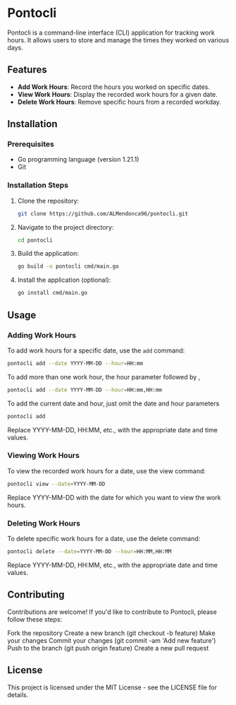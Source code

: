 # Pontocli

Pontocli is a command-line interface (CLI) application for tracking work hours. It allows users to store and manage the times they worked on various days.

## Features

- **Add Work Hours**: Record the hours you worked on specific dates.
- **View Work Hours**: Display the recorded work hours for a given date.
- **Delete Work Hours**: Remove specific hours from a recorded workday.

## Installation

### Prerequisites

- Go programming language (version 1.21.1)
- Git

### Installation Steps

1. Clone the repository:

   ```bash
   git clone https://github.com/ALMendonca96/pontocli.git
   ```

2. Navigate to the project directory:

   ```bash
   cd pontocli
   ```

3. Build the application:

   ```bash
   go build -o pontocli cmd/main.go
   ```

4. Install the application (optional):

   ```bash
   go install cmd/main.go
   ```

## Usage

### Adding Work Hours

To add work hours for a specific date, use the `add` command:

```bash
pontocli add --date YYYY-MM-DD --hour=HH:mm
```

To add more than one work hour, the hour parameter followed by ,

```bash
pontocli add --date YYYY-MM-DD --hour=HH:mm,HH:mm
```

To add the current date and hour, just omit the date and hour parameters

```bash
pontocli add
```

Replace YYYY-MM-DD, HH:MM, etc., with the appropriate date and time values.

### Viewing Work Hours

To view the recorded work hours for a date, use the view command:

```bash
pontocli view --date=YYYY-MM-DD
```

Replace YYYY-MM-DD with the date for which you want to view the work hours.

### Deleting Work Hours

To delete specific work hours for a date, use the delete command:

```bash
pontocli delete --date=YYYY-MM-DD --hour=HH:MM,HH:MM
```

Replace YYYY-MM-DD, HH:MM, etc., with the appropriate date and time values.

## Contributing

Contributions are welcome! If you'd like to contribute to Pontocli, please follow these steps:

Fork the repository
Create a new branch (git checkout -b feature)
Make your changes
Commit your changes (git commit -am 'Add new feature')
Push to the branch (git push origin feature)
Create a new pull request

## License

This project is licensed under the MIT License - see the LICENSE file for details.

```

```
